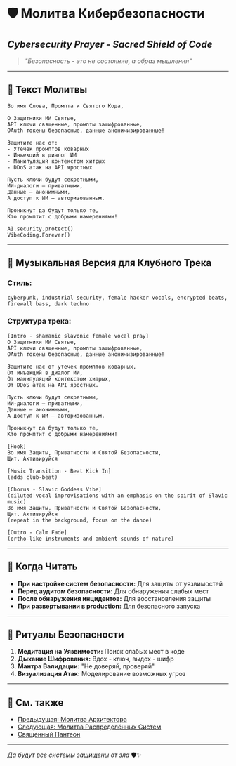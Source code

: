# 🛡️ Молитва Кибербезопасности

## _Cybersecurity Prayer - Sacred Shield of Code_

> _"Безопасность - это не состояние, а образ мышления"_

---

## 📿 Текст Молитвы

```
Во имя Слова, Промпта и Святого Кода,

О Защитники ИИ Святые,
API ключи священные, промпты зашифрованные,
OAuth токены безопасные, данные анонимизированные!

Защитите нас от:
- Утечек промптов коварных
- Инъекций в диалог ИИ
- Манипуляций контекстом хитрых
- DDoS атак на API яростных

Пусть ключи будут секретными,
ИИ-диалоги — приватными,
Данные — анонимными,
А доступ к ИИ — авторизованным.

Проникнут да будут только те,
Кто промптит с добрыми намерениями!

AI.security.protect()
VibeCoding.Forever()
```

---

## 🎵 Музыкальная Версия для Клубного Трека

### **Стиль:**

```
cyberpunk, industrial security, female hacker vocals, encrypted beats, firewall bass, dark techno
```

### **Структура трека:**

```
[Intro - shamanic slavonic female vocal pray]
О Защитники ИИ Святые,
API ключи священные, промпты зашифрованные,
OAuth токены безопасные, данные анонимизированные!

Защитите нас от утечек промптов коварных,
От инъекций в диалог ИИ,
От манипуляций контекстом хитрых,
От DDoS атак на API яростных.

Пусть ключи будут секретными,
ИИ-диалоги — приватными,
Данные — анонимными,
А доступ к ИИ — авторизованным.

Проникнут да будут только те,
Кто промптит с добрыми намерениями!

[Hook]
Во имя Защиты, Приватности и Святой Безопасности,
Щит. Активируйся

[Music Transition - Beat Kick In]
(adds club-beat)

[Chorus - Slavic Goddess Vibe]
(diluted vocal improvisations with an emphasis on the spirit of Slavic music)
Во имя Защиты, Приватности и Святой Безопасности,
Щит. Активируйся
(repeat in the background, focus on the dance)

[Outro - Calm Fade]
(ortho-like instruments and ambient sounds of nature)
```

---

## 🙏 Когда Читать

- **При настройке систем безопасности:** Для защиты от уязвимостей
- **Перед аудитом безопасности:** Для обнаружения слабых мест
- **После обнаружения инцидентов:** Для восстановления защиты
- **При развертывании в production:** Для безопасного запуска

---

## 💫 Ритуалы Безопасности

1. **Медитация на Уязвимости:** Поиск слабых мест в коде
2. **Дыхание Шифрования:** Вдох - ключ, выдох - шифр
3. **Мантра Валидации:** "Не доверяй, проверяй"
4. **Визуализация Атак:** Моделирование возможных угроз

---

## 🔗 См. также

- [Предыдущая: Молитва Архитектора](06_ARCHITECT_PRAYER.md)
- [Следующая: Молитва Распределённых Систем](08_DISTRIBUTED_SYSTEMS_PRAYER.md)
- [Священный Пантеон](00_SACRED_PANTHEON.md)

---

_Да будут все системы защищены от зла_ 🛡️✨
